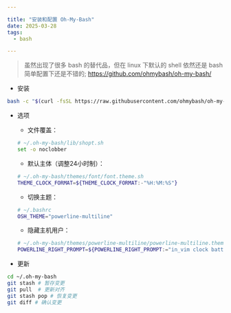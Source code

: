 ```yaml
---

title: "安装和配置 Oh-My-Bash"
date: 2025-03-28
tags: 
  - bash

---
```


> 虽然出现了很多 bash 的替代品，但在 linux 下默认的 shell 依然还是 bash 简单配置下还是不错的;
> https://github.com/ohmybash/oh-my-bash/


* 安装
``` bash
bash -c "$(curl -fsSL https://raw.githubusercontent.com/ohmybash/oh-my-bash/master/tools/install.sh)"
```

* 选项

    * 文件覆盖：
    ``` bash
    # ~/.oh-my-bash/lib/shopt.sh
    set -o noclobber
    ```

    * 默认主体（调整24小时制）：
    ``` bash
    # ~/.oh-my-bash/themes/font/font.theme.sh
    THEME_CLOCK_FORMAT=${THEME_CLOCK_FORMAT:-"%H:%M:%S"}
    ```

    * 切换主题：
    ``` bash
    # ~/.bashrc
    OSH_THEME="powerline-multiline"
    ```

    * 隐藏主机用户：
    ``` bash
    # ~/.oh-my-bash/themes/powerline-multiline/powerline-multiline.theme.sh
    POWERLINE_RIGHT_PROMPT=${POWERLINE_RIGHT_PROMPT:="in_vim clock battery"}
    ```

* 更新
``` bash
cd ~/.oh-my-bash
git stash # 暂存变更
git pull  # 更新对齐
git stash pop # 恢复变更
git diff # 确认变更
```
